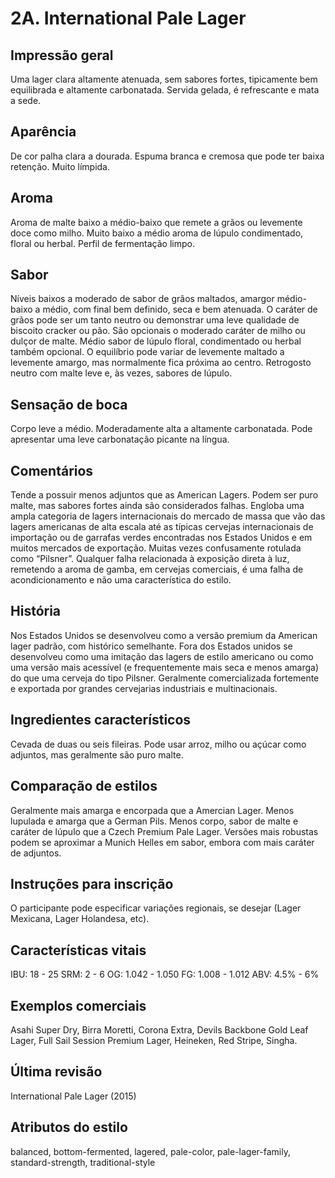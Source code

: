 # 2A. International Pale Lager

## Impressão geral

Uma lager clara altamente atenuada, sem sabores fortes, tipicamente bem equilibrada e altamente carbonatada. Servida gelada, é refrescante e mata a sede.

## Aparência

De cor palha clara a dourada. Espuma branca e cremosa que pode ter baixa retenção. Muito límpida.

## Aroma

Aroma de malte baixo a médio-baixo que remete a grãos ou levemente doce como milho. Muito baixo a médio aroma de lúpulo condimentado, floral ou herbal. Perfil de fermentação limpo.  

## Sabor

Níveis baixos a moderado de sabor de grãos maltados, amargor médio-baixo a médio, com final bem definido, seca e bem atenuada. O caráter de grãos pode ser um tanto neutro ou demonstrar uma leve qualidade de biscoito cracker ou pão. São opcionais o moderado caráter de milho ou dulçor de malte. Médio sabor de lúpulo floral, condimentado ou herbal também opcional. O equilíbrio pode variar de levemente maltado a levemente amargo, mas normalmente fica próxima ao centro. Retrogosto neutro com malte leve e, às vezes, sabores de lúpulo.

## Sensação de boca

Corpo leve a médio. Moderadamente alta a altamente carbonatada. Pode apresentar uma leve carbonatação picante na língua. 

## Comentários

Tende a possuir menos adjuntos que as American Lagers. Podem ser puro malte, mas sabores fortes ainda são considerados falhas. Engloba uma ampla categoria de lagers internacionais do mercado de massa que vão das lagers americanas de alta escala até as típicas cervejas internacionais de importação ou de garrafas verdes encontradas nos Estados Unidos e em muitos mercados de exportação. Muitas vezes confusamente rotulada como “Pilsner”. Qualquer falha relacionada à exposição direta à luz, remetendo a aroma de gamba, em cervejas comerciais, é uma falha de acondicionamento e não uma característica do estilo.

## História

Nos Estados Unidos se desenvolveu como a versão premium da American lager padrão, com histórico semelhante. Fora dos Estados unidos se desenvolveu como uma imitação das lagers de estilo americano ou como uma versão mais acessível (e frequentemente mais seca e menos amarga) do que uma cerveja do tipo Pilsner. Geralmente comercializada fortemente e exportada por grandes cervejarias industriais e multinacionais.  

## Ingredientes característicos

Cevada de duas ou seis fileiras. Pode usar arroz, milho ou açúcar como adjuntos, mas geralmente são puro malte. 

## Comparação de estilos

Geralmente mais amarga e encorpada que a Amercian Lager. Menos lupulada e amarga que a German Pils. Menos corpo, sabor de malte e caráter de lúpulo que a Czech Premium Pale Lager. Versões mais robustas podem se aproximar a Munich Helles em sabor, embora com mais caráter de adjuntos. 

## Instruções para inscrição

O participante pode especificar variações regionais, se desejar (Lager Mexicana, Lager Holandesa, etc).

## Características vitais

IBU: 18 - 25
SRM: 2 - 6
OG: 1.042 - 1.050
FG: 1.008 - 1.012
ABV: 4.5% - 6%

## Exemplos comerciais

Asahi Super Dry, Birra Moretti, Corona Extra, Devils Backbone Gold Leaf Lager, Full Sail Session Premium Lager, Heineken, Red Stripe, Singha.

## Última revisão

International Pale Lager (2015)

## Atributos do estilo

balanced, bottom-fermented, lagered, pale-color, pale-lager-family, standard-strength, traditional-style

